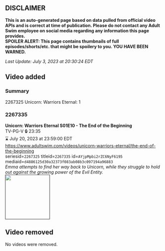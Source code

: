 ## DISCLAIMER
**This is an auto-generated page based on data pulled from official video APIs and is correct at time of publication. Please do not contact any Adult Swim employee on social media regarding any information this page provides.**  
**SPOILER ALERT: This page contains thumbnails of full episodes/shorts/etc. that might be spoilery to you. YOU HAVE BEEN WARNED.**  

_Last Update: July 3, 2023 at 20:30:24 EDT_
## Video added
### Summary
2267325 Unicorn: Warriors Eternal: 1  
### 2267335
**Unicorn: Warriors Eternal S01E10 - The End of the Beginning**  
TV-PG-V 🔒 23:35  
⌛ July 20, 2023 at 23:59:00 EDT  
https://www.adultswim.com/videos/unicorn-warriors-eternal/the-end-of-the-beginning  
seriesid=`2267325` titleid=`2267335` id=`AYjpMpbi2rZC6NyF6195` mediaid=`d4886125d30a32373f083ab08b3c097194a96883`  
_Emma attempts to find her way back to Unicorn, while they struggle to hold out against the growing power of the Evil Entity._  
<a href=""><img src="" height="144px" /></a>
## Video removed
No videos were removed.  
